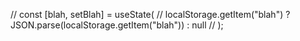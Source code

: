 // const [blah, setBlah] = useState(
// localStorage.getItem("blah") ? JSON.parse(localStorage.getItem("blah")) : null
// );
